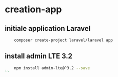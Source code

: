 # creation-app

##  initiale application Laravel
```bash
    composer create-project laravel/laravel app
```

## install admin LTE 3.2
````bash
    npm install admin-lte@^3.2 --save
``